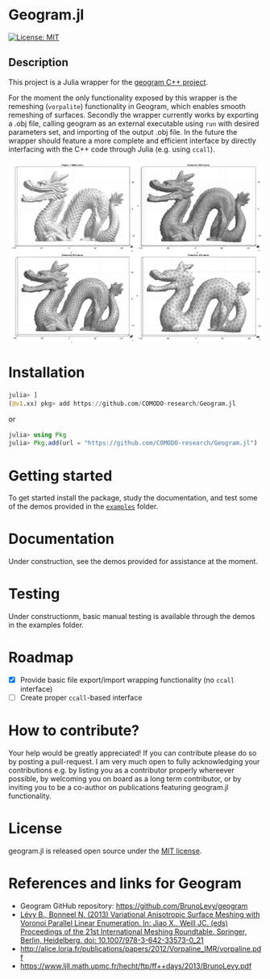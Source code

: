 # Geogram.jl

[![License: MIT](https://img.shields.io/badge/License-MIT-blue.svg)](https://github.com/COMODO-research/Geogram.jl/blob/main/LICENSE)

## Description 
This project is a Julia wrapper for the [geogram C++ project](https://github.com/BrunoLevy/geogram). 

For the moment the only functionality exposed by this wrapper is the remeshing (`vorpalite`) functionality in Geogram, which enables smooth remeshing of surfaces. Secondly the wrapper currently works by exporting a .obj file, calling geogram as an external executable using `run` with desired parameters set, and importing of the output .obj file. In the future the wrapper should feature a more complete and efficient interface by directly interfacing with the C++ code through Julia (e.g. using `ccall`). 

![](assets/img/ggremesh_example_01.png)  

# Installation
```julia
julia> ]
(@v1.xx) pkg> add https://github.com/COMODO-research/Geogram.jl
```

or 

```julia
julia> using Pkg
julia> Pkg.add(url = "https://github.com/COMODO-research/Geogram.jl")
```

# Getting started
To get started install the package, study the documentation, and test some of the demos provided in the [`examples`](https://github.com/COMODO-research/Geogram.jl/tree/main/examples) folder. 

# Documentation 
Under construction, see the demos provided for assistance at the moment. 

# Testing 
Under constructionm, basic manual testing is available through the demos in the examples folder. 

# Roadmap
- [x] Provide basic file export/import wrapping functionality (no `ccall` interface)
- [ ] Create proper `ccall`-based interface 

# How to contribute? 
Your help would be greatly appreciated! If you can contribute please do so by posting a pull-request. I am very much open to fully acknowledging your contributions e.g. by listing you as a contributor properly whereever possible, by welcoming you on board as a long term contributor, or by inviting you to be a co-author on publications featuring geogram.jl functionality. 

# License 
geogram.jl is released open source under the [MIT license](https://github.com/COMODO-research/Geogram.jl/blob/main/LICENSE).

# References and links for Geogram

* Geogram GitHub repository: https://github.com/BrunoLevy/geogram
* [Lévy B., Bonneel N. (2013) Variational Anisotropic Surface Meshing with
Voronoi Parallel Linear Enumeration. In: Jiao X., Weill JC. (eds)
Proceedings of the 21st International Meshing Roundtable. Springer,
Berlin, Heidelberg. doi: 10.1007/978-3-642-33573-0_21](https://doi.org/10.1007/978-3-642-33573-0_21 ) 
* http://alice.loria.fr/publications/papers/2012/Vorpaline_IMR/vorpaline.pdf
* https://www.ljll.math.upmc.fr/hecht/ftp/ff++days/2013/BrunoLevy.pdf

